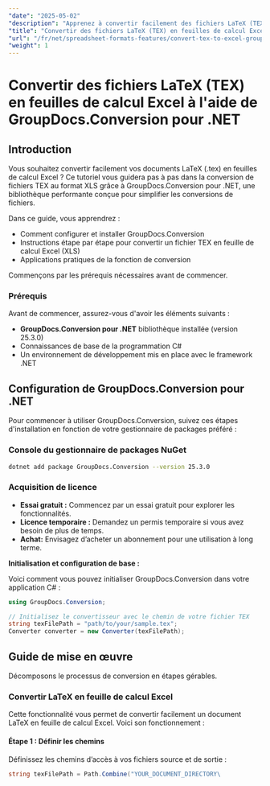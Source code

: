 ```yaml
---
"date": "2025-05-02"
"description": "Apprenez à convertir facilement des fichiers LaTeX (TEX) en feuilles de calcul Excel avec GroupDocs.Conversion pour .NET. Suivez notre guide étape par étape conçu pour les développeurs."
"title": "Convertir des fichiers LaTeX (TEX) en feuilles de calcul Excel à l'aide de GroupDocs.Conversion pour .NET"
"url": "/fr/net/spreadsheet-formats-features/convert-tex-to-excel-groupdocs-conversion-net/"
"weight": 1
---
```


# Convertir des fichiers LaTeX (TEX) en feuilles de calcul Excel à l'aide de GroupDocs.Conversion pour .NET

## Introduction

Vous souhaitez convertir facilement vos documents LaTeX (.tex) en feuilles de calcul Excel ? Ce tutoriel vous guidera pas à pas dans la conversion de fichiers TEX au format XLS grâce à GroupDocs.Conversion pour .NET, une bibliothèque performante conçue pour simplifier les conversions de fichiers.

Dans ce guide, vous apprendrez :
- Comment configurer et installer GroupDocs.Conversion
- Instructions étape par étape pour convertir un fichier TEX en feuille de calcul Excel (XLS)
- Applications pratiques de la fonction de conversion

Commençons par les prérequis nécessaires avant de commencer.

### Prérequis

Avant de commencer, assurez-vous d'avoir les éléments suivants :

- **GroupDocs.Conversion pour .NET** bibliothèque installée (version 25.3.0)
- Connaissances de base de la programmation C#
- Un environnement de développement mis en place avec le framework .NET

## Configuration de GroupDocs.Conversion pour .NET

Pour commencer à utiliser GroupDocs.Conversion, suivez ces étapes d'installation en fonction de votre gestionnaire de packages préféré :

### Console du gestionnaire de packages NuGet

```bash
dotnet add package GroupDocs.Conversion --version 25.3.0
```

### Acquisition de licence

- **Essai gratuit :** Commencez par un essai gratuit pour explorer les fonctionnalités.
- **Licence temporaire :** Demandez un permis temporaire si vous avez besoin de plus de temps.
- **Achat:** Envisagez d’acheter un abonnement pour une utilisation à long terme.

**Initialisation et configuration de base :**

Voici comment vous pouvez initialiser GroupDocs.Conversion dans votre application C# :

```csharp
using GroupDocs.Conversion;

// Initialisez le convertisseur avec le chemin de votre fichier TEX
string texFilePath = "path/to/your/sample.tex";
Converter converter = new Converter(texFilePath);
```

## Guide de mise en œuvre

Décomposons le processus de conversion en étapes gérables.

### Convertir LaTeX en feuille de calcul Excel

Cette fonctionnalité vous permet de convertir facilement un document LaTeX en feuille de calcul Excel. Voici son fonctionnement :

#### Étape 1 : Définir les chemins

Définissez les chemins d’accès à vos fichiers source et de sortie :

```csharp
string texFilePath = Path.Combine("YOUR_DOCUMENT_DIRECTORY\